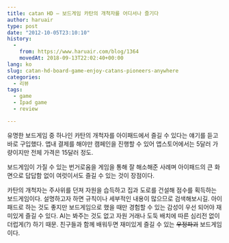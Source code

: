 ```yaml
---
title: catan HD – 보드게임 카탄의 개척자를 어디서나 즐기다
author: haruair
type: post
date: "2012-10-05T23:10:10"
history:
  - 
    from: https://www.haruair.com/blog/1364
    movedAt: 2018-09-13T22:02:40+00:00
lang: ko
slug: catan-hd-board-game-enjoy-catans-pioneers-anywhere
categories:
  - 리뷰
tags:
  - game
  - Ipad game
  - review

---
```

유명한 보드게임 중 하나인 카탄의 개척자를 아이패드에서 즐길 수 있다는 얘기를 듣고 바로 구입했다. 앱내 결제를 해야만 캠페인을 진행할 수 있어 앱스토어에서는 5달러 가량이지만 전체 가격은 15달러 정도.

보드게임이 가질 수 있는 번거로움을 게임을 통해 잘 해소해준 사례며 아이패드의 큰 화면으로 답답함 없이 여럿이서도 즐길 수 있는 것이 장점이다.

카탄의 개척자는 주사위를 던져 자원을 습득하고 집과 도로를 건설해 점수를 획득하는 보드게임이다. 설명하고자 하면 규칙이나 세부적인 내용이 많으므로 검색해보시길. 아이패드로 하는 것도 좋지만 보드게임으로 했을 때만 경험할 수 있는 감성이 우선 되어야 재미있게 즐길 수 있다. AI는 봐주는 것도 없고 자원 거래나 도둑 배치에 따른 심리전 없이 더럽게(?) 하기 때문. 친구들과 함께 배워두면 재미있게 즐길 수 있는 <del>우정파괴</del> 보드게임이다.